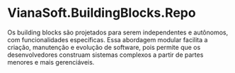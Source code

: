 # VianaSoft.BuildingBlocks.Repo
Os building blocks são projetados para serem independentes e autônomos, com funcionalidades específicas. Essa abordagem modular facilita a criação, manutenção e evolução de software, pois permite que os desenvolvedores construam sistemas complexos a partir de partes menores e mais gerenciáveis.
